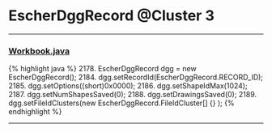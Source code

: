 # EscherDggRecord @Cluster 3

***

### [Workbook.java](https://searchcode.com/codesearch/view/15642358/)
{% highlight java %}
2178. EscherDggRecord dgg = new EscherDggRecord();
2184. dgg.setRecordId(EscherDggRecord.RECORD_ID);
2185. dgg.setOptions((short)0x0000);
2186. dgg.setShapeIdMax(1024);
2187. dgg.setNumShapesSaved(0);
2188. dgg.setDrawingsSaved(0);
2189. dgg.setFileIdClusters(new EscherDggRecord.FileIdCluster[] {} );
{% endhighlight %}

***


